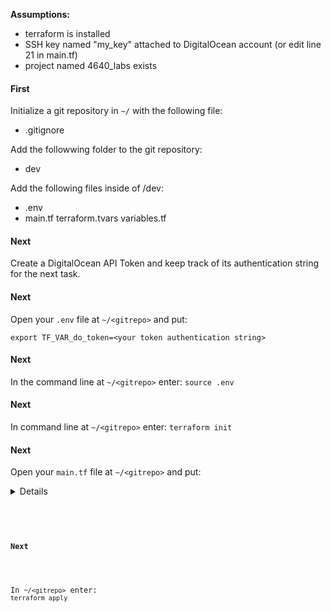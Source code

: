 <b>Assumptions:</b>
- terraform is installed 
- SSH key named "my_key" attached to DigitalOcean account (or edit line 21 in main.tf)
- project named 4640_labs exists

<h4>First</h4>

Initialize a git repository in ```~/``` with the following file:
- .gitignore

Add the followwing folder to the git repository:
- dev

Add the following files inside of /dev:
- .env
- main.tf
terraform.tvars
variables.tf

<h4>Next</h4>

Create a DigitalOcean API Token and keep track of its authentication string for the next task.

<h4>Next</h4>

Open your <code>.env</code> file at ```~/<gitrepo>``` and put:
```
export TF_VAR_do_token=<your token authentication string>
```

<h4>Next</h4>

In the command line at ```~/<gitrepo>``` enter: ```source .env```

<h4>Next</h4>

In command line at ```~/<gitrepo>``` enter: ```terraform init```

<h4>Next</h4>

Open your ```main.tf``` file at ```~/<gitrepo>``` and put:

<details>
    <code>
        <br>
        terraform {
        required_providers {
            digitalocean = {
            source  = "digitalocean/digitalocean"
            version = "~> 2.0"
            }
        }
        }

        # Configure the DigitalOcean Provider
        provider "digitalocean" {
        token = var.do_token
        }

        # Set the SSH key used
        data "digitalocean_ssh_key" "my_key" {
        name = "my_key"
        }

        # Set the project used
        data "digitalocean_project" "lab_project" {
        name = "4640_labs"
        }

        # Create a new tag
        resource "digitalocean_tag" "do_tag" {
        name = "Web"
        }

        # Create a new VPC
        resource "digitalocean_vpc" "web_vpc" {
        name   = "web"
        region = var.region
        }

        # Create firewall for droplets 
        resource "digitalocean_firewall" "web" {

            # The name we give our firewall for ease of use                            #    
            name = "web-firewall"

            # The droplets to apply this firewall to                                   #
            droplet_ids = digitalocean_droplet.web.*.id

            # Internal VPC Rules. We have to let ourselves talk to each other
            inbound_rule {
                protocol = "tcp"
                port_range = "1-65535"
                source_addresses = [digitalocean_vpc.web_vpc.ip_range]
            }

            inbound_rule {
                protocol = "udp"
                port_range = "1-65535"
                source_addresses = [digitalocean_vpc.web_vpc.ip_range]
            }

            inbound_rule {
                protocol = "icmp"
                source_addresses = [digitalocean_vpc.web_vpc.ip_range]
            }

            outbound_rule {
                protocol = "udp"
                port_range = "1-65535"
                destination_addresses = [digitalocean_vpc.web_vpc.ip_range]
            }

            outbound_rule {
                protocol = "tcp"
                port_range = "1-65535"
                destination_addresses = [digitalocean_vpc.web_vpc.ip_range]
            }

            outbound_rule {
                protocol = "icmp"
                destination_addresses = [digitalocean_vpc.web_vpc.ip_range]
            }

            # Selective Outbound Traffic Rules

            # HTTP
            outbound_rule {
                protocol = "tcp"
                port_range = "80"
                destination_addresses = ["0.0.0.0/0", "::/0"]
            }

            # HTTPS
            outbound_rule {
                protocol = "tcp"
                port_range = "443"
                destination_addresses = ["0.0.0.0/0", "::/0"]
            }

            # ICMP (Ping)
            outbound_rule {
                protocol              = "icmp"
                destination_addresses = ["0.0.0.0/0", "::/0"]
            }
        }

        # Create droplets
        resource "digitalocean_droplet" "web" {
        image    = "rockylinux-9-x64"
        count    = var.droplet_count
        name     = "web-${count.index + 1}"
        tags     = [digitalocean_tag.do_tag.id]
        region   = var.region
        size     = "s-1vcpu-512mb-10gb"
        vpc_uuid = digitalocean_vpc.web_vpc.id
        ssh_keys = [data.digitalocean_ssh_key.my_key.id]

        lifecycle {
            create_before_destroy = true
        }
        }

        # Add new web droplets to existing 4640_labs project
        resource "digitalocean_project_resources" "project_attach" {
            project = data.digitalocean_project.lab_project.id
            resources = flatten([digitalocean_droplet.web.*.urn]) 
        }

        # Create load balancer for droplets
        resource "digitalocean_loadbalancer" "public" {
        name = "loadbalancer-1"
        region = var.region

        forwarding_rule {
            entry_port     = 80
            entry_protocol = "http"

            target_port     = 80
            target_protocol = "http"
        }

        healthcheck {
            port     = 22
            protocol = "tcp"
        }

        droplet_tag = "Web"
        vpc_uuid = digitalocean_vpc.web_vpc.id
        }

        # Create a database firewall
        resource "digitalocean_database_firewall" "mongodb-firewall" {

        cluster_id = digitalocean_database_cluster.mongodb-example.id
        # allow connection from resources with a given tag
        # for example if our droplets all have a tag "web" we could use web as the value
        rule {
            type  = "tag"
            value = "web"
        }
        }

        # Create a database
        resource "digitalocean_database_cluster" "mongodb-example" {
        name       = "example-mongo-cluster"
        engine     = "mongodb"
        version    = "4"
        size       = "db-s-1vcpu-1gb"
        region     = var.region
        node_count = 1

        private_network_uuid = digitalocean_vpc.web_vpc.id
        }


        # firewall for bastion server
        resource "digitalocean_firewall" "bastion" {
        
        #firewall name
        name = "ssh-bastion-firewall"

        # Droplets to apply the firewall to
        droplet_ids = [digitalocean_droplet.bastion.id]

        inbound_rule {
            protocol = "tcp"
            port_range = "22"
            source_addresses = ["0.0.0.0/0", "::/0"]
        }

        outbound_rule {
            protocol = "tcp"
            port_range = "22"
            destination_addresses = [digitalocean_vpc.web_vpc.ip_range]
        }

        outbound_rule {
            protocol = "icmp"
            destination_addresses = [digitalocean_vpc.web_vpc.ip_range]
        }
        }
        # Create a bastion server
        resource "digitalocean_droplet" "bastion" {
        image    = "rockylinux-9-x64"
        name     = "bastion-${var.region}"
        region   = var.region
        size     = "s-1vcpu-512mb-10gb"
        ssh_keys = [data.digitalocean_ssh_key.my_key.id]
        vpc_uuid = digitalocean_vpc.web_vpc.id
        }
    </code>
</details>
<br>

<h4>Next</h4>

In ```~/<gitrepo>``` enter: ```terraform apply```



